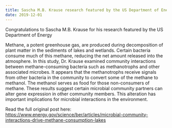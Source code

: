 ```yaml
---
title: Sascha M.B. Krause research featured by the US Department of Energy
date: 2019-12-01
---
```


Congratulations to Sascha M.B. Krause for his research featured by the US Department of Energy

<!--more-->

Methane, a potent greenhouse gas, are produced during decomposition of plant matter in the sediments of lakes and wetlands. Certain bacteria consume much of this methane, reducing the net amount released into the atmosphere. In this study, Dr. Krause examined community interactions between methane-consuming bacteria such as methanotrophs and other associated microbes. It appears that the methanotrophs receive signals from other bacteria in the community to convert some of the methane to methanol. The methanol serves as food for those non-consumers of methane. These results suggest certain microbial community partners can alter gene expression in other community members. This alteration has important implications for microbial interactions in the environment.

Read the full original post here: https://www.energy.gov/science/ber/articles/microbial-community-interactions-drive-methane-consumption-lakes
